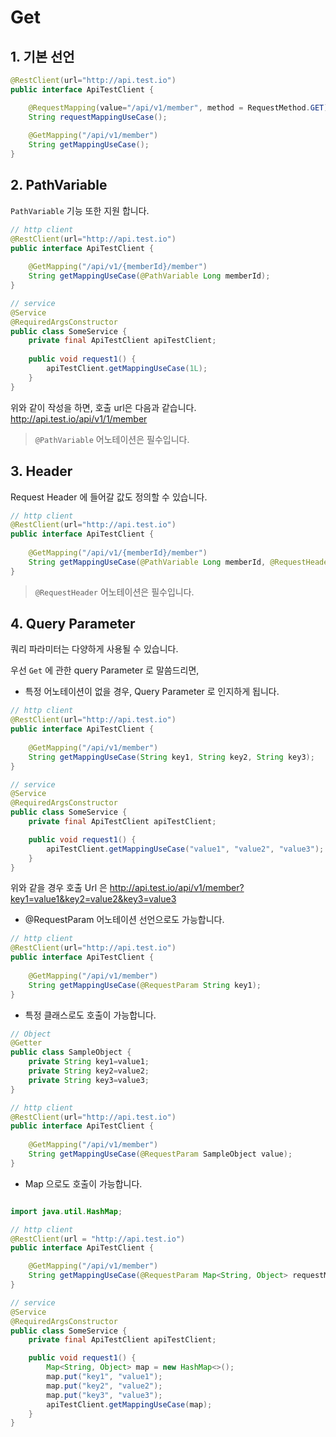 # Get

## 1. 기본 선언

```java
@RestClient(url="http://api.test.io")
public interface ApiTestClient {

    @RequestMapping(value="/api/v1/member", method = RequestMethod.GET) // 기존 spring 에 존재하는 어노테이션
    String requestMappingUseCase();
    
    @GetMapping("/api/v1/member")
    String getMappingUseCase();
}
```

## 2. PathVariable

`PathVariable` 기능 또한 지원 합니다.

```java
// http client
@RestClient(url="http://api.test.io")
public interface ApiTestClient {
    
    @GetMapping("/api/v1/{memberId}/member")
    String getMappingUseCase(@PathVariable Long memberId);
}

// service
@Service
@RequiredArgsConstructor
public class SomeService {
    private final ApiTestClient apiTestClient;
    
    public void request1() {
        apiTestClient.getMappingUseCase(1L);
    }
}
```

위와 같이 작성을 하면, 호출 url은 다음과 같습니다. http://api.test.io/api/v1/1/member

> `@PathVariable` 어노테이션은 필수입니다.


## 3. Header

Request Header 에 들어갈 값도 정의할 수 있습니다.

```java
// http client
@RestClient(url="http://api.test.io")
public interface ApiTestClient {
    
    @GetMapping("/api/v1/{memberId}/member")
    String getMappingUseCase(@PathVariable Long memberId, @RequestHeader("x-screen-id") String screenId);
}
```

> `@RequestHeader` 어노테이션은 필수입니다.

## 4. Query Parameter

쿼리 파라미터는 다양하게 사용될 수 있습니다.

우선 `Get` 에 관한 query Parameter 로 말씀드리면,

* 특정 어노테이션이 없을 경우, Query Parameter 로 인지하게 됩니다.

```java
// http client
@RestClient(url="http://api.test.io")
public interface ApiTestClient {
    
    @GetMapping("/api/v1/member")
    String getMappingUseCase(String key1, String key2, String key3);
}

// service
@Service
@RequiredArgsConstructor
public class SomeService {
    private final ApiTestClient apiTestClient;

    public void request1() {
        apiTestClient.getMappingUseCase("value1", "value2", "value3");
    }
}
```

위와 같을 경우 호출 Url 은 http://api.test.io/api/v1/member?key1=value1&key2=value2&key3=value3

* @RequestParam 어노테이션 선언으로도 가능합니다.

```java
// http client
@RestClient(url="http://api.test.io")
public interface ApiTestClient {
    
    @GetMapping("/api/v1/member")
    String getMappingUseCase(@RequestParam String key1);
}
```

* 특정 클래스로도 호출이 가능합니다.

```java
// Object
@Getter
public class SampleObject {
    private String key1=value1;
    private String key2=value2;
    private String key3=value3;
}

// http client
@RestClient(url="http://api.test.io")
public interface ApiTestClient {
    
    @GetMapping("/api/v1/member")
    String getMappingUseCase(@RequestParam SampleObject value);
}
```

* Map 으로도 호출이 가능합니다.

```java

import java.util.HashMap;

// http client
@RestClient(url = "http://api.test.io")
public interface ApiTestClient {

    @GetMapping("/api/v1/member")
    String getMappingUseCase(@RequestParam Map<String, Object> requestMap);
}

// service
@Service
@RequiredArgsConstructor
public class SomeService {
    private final ApiTestClient apiTestClient;

    public void request1() {
        Map<String, Object> map = new HashMap<>();
        map.put("key1", "value1");
        map.put("key2", "value2");
        map.put("key3", "value3");
        apiTestClient.getMappingUseCase(map);
    }
}
```
